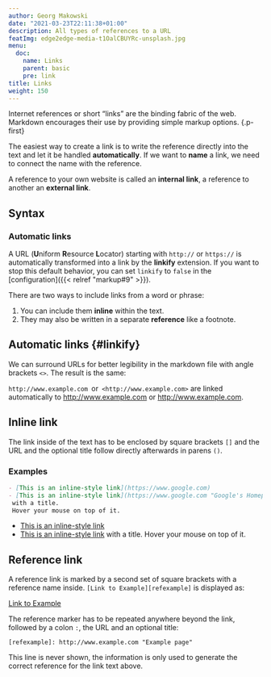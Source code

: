```yaml
---
author: Georg Makowski
date: "2021-03-23T22:11:38+01:00"
description: All types of references to a URL
featImg: edge2edge-media-t1OalCBUYRc-unsplash.jpg
menu:
  doc:
    name: Links
    parent: basic
    pre: link
title: Links
weight: 150
---
```


Internet references or short “links” are the binding fabric of the web. Markdown encourages their use by providing simple markup options.
{.p-first} <!--more-->

The easiest way to create a link is to write the reference directly into the text and let it be handled **automatically**. If we want to **name** a link, we need to connect the name with the reference.

A reference to your own website is called an **internal link**, a reference to another an **external link**.

## Syntax

### Automatic links

A URL (**U**niform **R**esource **L**ocator) starting with `http://` or `https://` is automatically transformed into a link by the **linkify** extension. If you want to stop this default behavior, you can set `linkify` to `false` in the [configuration]({{< relref "markup#9" >}}).  

There are two ways to include links from a word or phrase:

1. You can include them **inline** within the text.
2. They may also be written in a separate **reference** like a footnote.

## Automatic links {#linkify}

We can surround URLs for better legibility in the markdown file
with angle brackets `<>`. The result is the same:

`http://www.example.com`&ensp;or&ensp;`<http://www.example.com>`
are linked automatically to
<http://www.example.com> or <http://www.example.com>.

## Inline link

The link inside of the text has to be enclosed by square brackets `[]` and the
URL and the optional title follow directly afterwards in parens `()`.

### Examples

```md
- [This is an inline-style link](https://www.google.com)
- [This is an inline-style link](https://www.google.com "Google's Homepage")
 with a title.
 Hover your mouse on top of it.
```

- [This is an inline-style link](https://www.google.com)
- [This is an inline-style link](https://www.google.com "Google's Homepage") with a title.
Hover your mouse on top of it.

## Reference link

A reference link is marked by a second set of square brackets with a reference name inside. `[Link to Example][refexample]` is displayed as:

[Link to Example][refexample]

The reference marker has to be repeated anywhere beyond the link, followed by a colon `:`, the URL and an optional title:

`[refexample]: http://www.example.com "Example page"`

This line is never shown, the information is only used to generate the correct reference for the link text above.

[refexample]: http://www.example.com "Universal example page"
